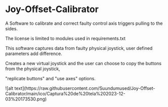 # Joy-Offset-Calibrator
<p>A Software to calibrate and correct faulty control axis triggers pulling to the sides.</p>
<p></p>
<p>The license is limited to modules used in requirements.txt</p>
<p></p>
<p>This software captures data from faulty physical joystick, user defined parameters add difference.</p>
<p>Creates a new virtual joystick and the user can choose to copy the buttons from the physical joystick,</p>
<p>"replicate buttons" and "use axes" options.</p>
<p></p>
![alt text](https://raw.githubusercontent.com/Suundumused/Joy-Offset-Calibrator/main/ico/Captura%20de%20tela%202023-12-03%20173530.png)
